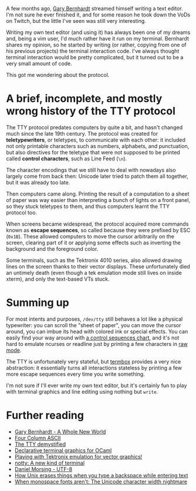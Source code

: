 A few months ago, [Gary Bernhardt](https://destroyallsoftware.com) streamed himself
writing a text editor. I'm not sure he ever finished it, and for some reason he took down
the VoDs on Twitch, but the little I've seen was still very interesting.

Writing my own text editor (and using it) has always been one of my dreams and, being a
vim user, I'd much rather have it run on my terminal. Bernhardt shares my opinion, so he
started by writing (or rather, copying from one of his previous projects) the terminal
interaction code. I've always thought terminal interaction would be pretty complicated,
but it turned out to be a very small amount of code.

This got me wondering about the protocol.

# A brief, incomplete, and mostly wrong history of the TTY protocol

The TTY protocol predates computers by quite a bit, and hasn't changed much since the
late 19th century. The protocol was created for **teletypewriters**, or teletypes,
to communicate with each other: it included not only printable characters such as
numbers, alphabets, and punctuation, but also directives for the teletype that were
not supposed to be printed called **control characters**, such as Line Feed (`\n`).

The character encodings that we still have to deal with nowadays also largely
come from back then: Unicode later tried to patch them all together, but it was already too late.

Then computers came along. Printing the result of a computation to a sheet of paper
was way easier than interpreting a bunch of lights on a front panel, so they stuck
teletypes to them, and thus computers learnt the TTY protocol too.

When screens became widespread, the protocol acquired more commands known as
**escape sequences**, so called because they were prefixed by
ESC (`0x1B`). These allowed computers to move the cursor arbitrarily on the screen,
clearing part of it or applying some effects such as inverting the background and
the foreground color.

Some terminals, such as the Tektronix 4010 series, also allowed drawing lines on
the screen thanks to their vector displays. These unfortunately died an untimely
death (even though a tek emulation mode still lives on inside xterm), and only the
text-based VTs stuck.

# Summing up

For most intents and purposes, `/dev/tty` still behaves a lot like a physical
typewriter: you can scroll the "sheet of paper", you can move the cursor
around, you can imbue its head with colored ink or special effects. You can easily
find your way around with [a control sequences chart](http://www.xfree86.org/4.5.0/ctlseqs.html),
and it's not hard to emulate ncurses or readline just by printing a few characters
in [raw mode](https://en.wikipedia.org/wiki/Cooked_mode).

The TTY is unfortunately very stateful, but [termbox](https://github.com/nsf/termbox)
provides a very nice abstraction: it essentially turns all interactions stateless by printing a few more escape sequences every time you write something.

I'm not sure if I'll ever write my own text editor, but it's certainly fun to play
with terminal graphics and line editing using nothing but `write`.

# Further reading

- [Gary Bernhardt - A Whole New World](https://www.destroyallsoftware.com/talks/a-whole-new-world)
- [Four Column ASCII](https://garbagecollected.org/2017/01/31/four-column-ascii/)
- [The TTY demystified](http://www.linusakesson.net/programming/tty/)
- [Declarative terminal graphics for OCaml](https://github.com/pqwy/notty)
- [Playing with Tektronix emulation for vector graphics!](http://use.perl.org/use.perl.org/_scrottie/journal/39195.html)
- [notty: A new kind of terminal](https://github.com/withoutboats/notty)
- [Daniel Morsing - UTF-8](http://systemswe.love/videos/utf-8)
- [How Unix erases things when you type a backspace while entering text](https://utcc.utoronto.ca/~cks/space/blog/unix/HowUnixBackspaces)
- [When monospace fonts aren't: The Unicode character width nightmare](http://denisbider.blogspot.com/2015/09/when-monospace-fonts-arent-unicode.html)

